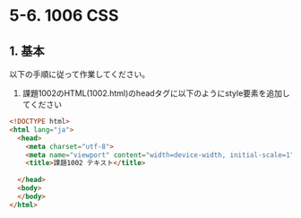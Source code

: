 # 5-6. 1006 CSS

## 1. 基本
以下の手順に従って作業してください。
1. 課題1002のHTML(1002.html)のheadタグに以下のようにstyle要素を追加してください

```html
<!DOCTYPE html>
<html lang="ja">
  <head>
    <meta charset="utf-8">
    <meta name="viewport" content="width=device-width, initial-scale=1">
    <title>課題1002 テキスト</title>
    
  </head>
  <body>
  </body>
</html>
```
